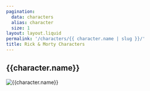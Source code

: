 ```yaml
---
pagination:
  data: characters
  alias: character
  size: 1
layout: layout.liquid
permalink: '/characters/{{ character.name | slug }}/'
title: Rick & Morty Characters
---
```


## {{character.name}}

![{{character.name}}]({{character.image}})